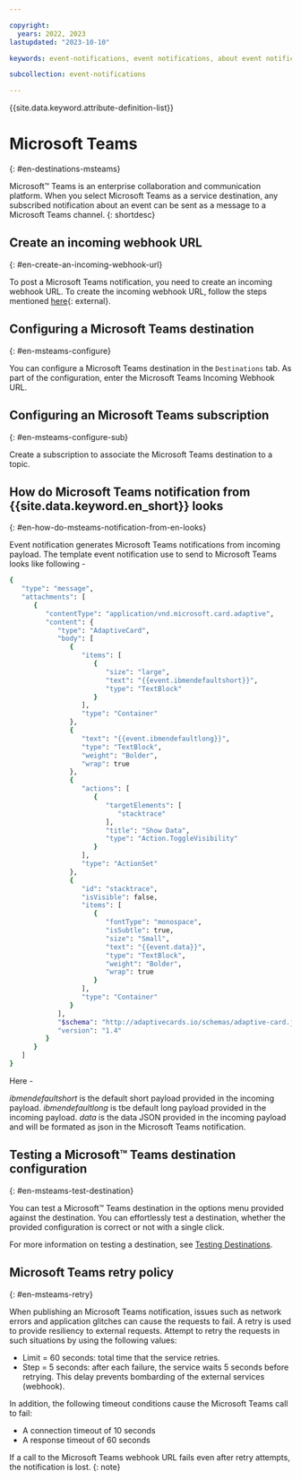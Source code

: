 ```yaml
---

copyright:
  years: 2022, 2023
lastupdated: "2023-10-10"

keywords: event-notifications, event notifications, about event notifications, destinations, ms teams, Microsoft Teams

subcollection: event-notifications

---
```


{{site.data.keyword.attribute-definition-list}}

# Microsoft Teams
{: #en-destinations-msteams}

Microsoft&trade; Teams is an enterprise collaboration and communication platform. When you select Microsoft Teams as a service destination, any subscribed notification about an event can be sent as a message to a Microsoft Teams channel.
{: shortdesc}

## Create an incoming webhook URL
{: #en-create-an-incoming-webhook-url}

To post a Microsoft Teams notification, you need to create an incoming webhook URL. To create the incoming webhook URL, follow the steps mentioned [here](https://learn.microsoft.com/en-us/microsoftteams/platform/webhooks-and-connectors/how-to/add-incoming-webhook){: external}.

## Configuring a Microsoft Teams destination
{: #en-msteams-configure}

You can configure a Microsoft Teams destination in the `Destinations` tab. As part of the configuration, enter the Microsoft Teams Incoming Webhook URL.

## Configuring an Microsoft Teams subscription
{: #en-msteams-configure-sub}

Create a subscription to associate the Microsoft Teams destination to a topic.

## How do Microsoft Teams notification from {{site.data.keyword.en_short}} looks
{: #en-how-do-msteams-notification-from-en-looks}

Event notification generates Microsoft Teams notifications from incoming payload. The template event notification use to send to Microsoft Teams looks like following -

```sh
{
   "type": "message",
   "attachments": [
      {
         "contentType": "application/vnd.microsoft.card.adaptive",
         "content": {
            "type": "AdaptiveCard",
            "body": [
               {
                  "items": [
                     {
                        "size": "large",
                        "text": "{{event.ibmendefaultshort}}",
                        "type": "TextBlock"
                     }
                  ],
                  "type": "Container"
               },
               {
                  "text": "{{event.ibmendefaultlong}}",
                  "type": "TextBlock",
                  "weight": "Bolder",
                  "wrap": true
               },
               {
                  "actions": [
                     {
                        "targetElements": [
                           "stacktrace"
                        ],
                        "title": "Show Data",
                        "type": "Action.ToggleVisibility"
                     }
                  ],
                  "type": "ActionSet"
               },
               {
                  "id": "stacktrace",
                  "isVisible": false,
                  "items": [
                     {
                        "fontType": "monospace",
                        "isSubtle": true,
                        "size": "Small",
                        "text": "{{event.data}}",
                        "type": "TextBlock",
                        "weight": "Bolder",
                        "wrap": true
                     }
                  ],
                  "type": "Container"
               }
            ],
            "$schema": "http://adaptivecards.io/schemas/adaptive-card.json",
            "version": "1.4"
         }
      }
   ]
}
```

Here -

*ibmendefaultshort* is the default short payload provided in the incoming payload.
*ibmendefaultlong* is tbe default long payload provided in the incoming payload.
*data* is the data JSON provided in the incoming payload and will be formated as json in the Microsoft Teams notification.

## Testing a Microsoft&trade; Teams destination configuration
{: #en-msteams-test-destination}

You can test a Microsoft&trade; Teams destination in the options menu provided against the destination. You can effortlessly test a destination, whether the provided configuration is correct or not with a single click.

For more information on testing a destination, see [Testing Destinations](/docs/event-notifications?topic=event-notifications-en-test-destination).


## Microsoft Teams retry policy
{: #en-msteams-retry}

When publishing an Microsoft Teams notification, issues such as network errors and application glitches can cause the requests to fail. A retry is used to provide resiliency to external requests. Attempt to retry the requests in such situations by using the following values:

- Limit = 60 seconds: total time that the service retries.
- Step = 5 seconds: after each failure, the service waits 5 seconds before retrying. This delay prevents bombarding of the external services (webhook).

In addition, the following timeout conditions cause the Microsoft Teams call to fail:

- A connection timeout of 10 seconds
- A response timeout of 60 seconds

If a call to the Microsoft Teams webhook URL fails even after retry attempts, the notification is lost.
{: note}

